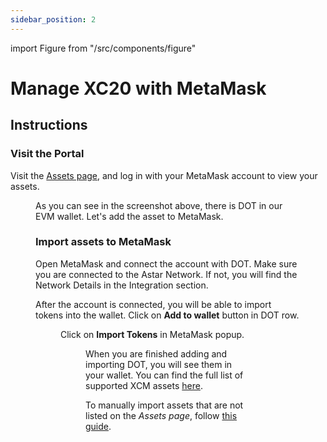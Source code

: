 ```yaml
---
sidebar_position: 2
---
```


import Figure from "/src/components/figure"

# Manage XC20 with MetaMask

## Instructions

### Visit the Portal

Visit the [Assets page](https://portal.astar.network/assets), and log in with your MetaMask account to view your assets.

<Figure src={require('/docs/use/manage-assets/img/XC20_EVM_1.png').default } width="50%" /> 

As you can see in the screenshot above, there is DOT in our EVM wallet. Let's add the asset to MetaMask.

### Import assets to MetaMask

Open MetaMask and connect the account with DOT. Make sure you are connected to the Astar Network. If not, you will find the Network Details in the Integration section.

After the account is connected, you will be able to import tokens into the wallet. Click on **Add to wallet** button in DOT row.

<Figure src={require('/docs/use/manage-assets/img/XC20_EVM_2.png').default } width="100%" /> 

Click on **Import Tokens** in MetaMask popup.

<Figure src={require('/docs/use/manage-assets/img/XC20_EVM_3.png').default } width="100%" /> 


When you are finished adding and importing DOT, you will see them in your wallet. You can find the full list of supported XCM assets [here](/docs/learn/interoperability/xcm/asset-list).

To manually import assets that are not listed on the *Assets page*, follow [this guide](/docs/learn/interoperability/xcm/building-with-xcm/send-xc20-evm.md#import-assets-on-metamask).
